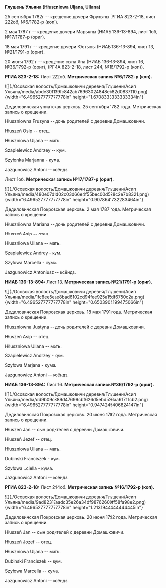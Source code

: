 **Глушень Ульяна (Hłuszniowa Uljana, Ullana)**

25 сентября 1782г -- крещение дочери Фрузыны (РГИА 823-2-18, лист 222об,
№6/1782-р (коп)).

2 мая 1787 г -- крещение дочери Марьяны (НИАБ 136-13-894, лист 1об,
№17/1787-р (ориг).

18 мая 1791 г -- крещение дочери Юстыны (НИАБ 136-13-894, лист 13,
№21/1791-р (ориг).

20 июня 1792 г -- крещение сына Яна (НИАБ 136-13-894, лист 16,
№36/1792-р (ориг), (РГИА 823-2-18, лист 244, №16/1792-р (коп)).

**РГИА 823-2-18:** Лист 222об. **Метрическая запись №6/1782-р (коп).**

![](./Осовская волость/Домашковичи деревня/Глушени/Асип Ульяна/media/abde30f139fc842ab76963024848eb82d0837110.png){width="6.496527777777778in"
height="1.6708333333333334in"}

Дедиловичская униатская церковь. 25 сентября 1782 года. Метрическая
запись о крещении.

Hłuszniowna Fruzyna -- дочь родителей с деревни Домашковичи.

Hłuszeń Osip -- отец.

Hłuszniowa Uljana -- мать.

Szapielewicz Andrzey -- кум.

Szyłonka Marjanna - кума.

Jazgunowicz Antoni -- ксёндз.

Лист 1об. **Метрическая запись №17/1787-р (ориг).**

![](./Осовская волость/Домашковичи деревня/Глушени/Асип Ульяна/media/480e07d1d02c03d66e4f55bec00d528c2e7b8321.png){width="6.496527777777778in"
height="0.9078641732283464in"}

Дедиловичская Покровская церковь. 2 мая 1787 года. Метрическая запись о
крещении.

Hłuszńiowna Mariana -- дочь родителей с деревни Домашковичи.

Hłuszeń Asip -- отец.

Hłuszńiowa Ullana -- мать.

Szapialewicz Andrey - кум.

Szyłowa Marcella - кума.

Jazgunowicz Antoniusz -- ксёндз.

**НИАБ 136-13-894:** Лист 13. **Метрическая запись №21/1791-р (ориг).**

![](./Осовская волость/Домашковичи деревня/Глушени/Асип Ульяна/media/1fc8ee5eae8bad6102cd94fee925a15df6750c2a.png){width="6.496527777777778in"
height="0.6503904199475066in"}

Дедиловичская Покровская церковь. 18 мая 1791 года. Метрическая запись о
крещении.

Hłuszniowna Justyna -- дочь родителей с деревни Домашковичи.

Hłuszeń Asip -- отец.

Hłluszniowa Ullana -- мать.

Szapielewicz Andrzey - кум.

Szyłowa Marjana - кума.

Jazgunowicz Antoni -- ксёндз.

**НИАБ 136-13-894:** Лист 16. **Метрическая запись №36/1792-р (ориг).**

![](./Осовская волость/Домашковичи деревня/Глушени/Асип Ульяна/media/dd9b09c389d47699cbf626d5ebd526aa61711cb2.png){width="6.496527777777778in"
height="0.9474245406824147in"}

Дедиловичская Покровская церковь. 20 июня 1792 года. Метрическая запись
о крещении.

Hłuszeń Jan -- сын родителей с деревни Домашковичи.

Hłuszeń Jezef -- отец.

Hłuszniowa Ullana -- мать.

Dubinski Franciszek - кум.

Szyłowa ..ciella - кума.

Jazgunowicz Antoni -- ксёндз.

**РГИА 823-2-18:** Лист 244об. **Метрическая запись №16/1792-р (коп).**

![](./Осовская волость/Домашковичи деревня/Глушени/Асип Ульяна/media/9ad82317aadc35e26a34df98762600ff58fa98e2.png){width="6.496527777777778in"
height="1.2131944444444445in"}

Дедиловичская Покровская церковь. 20 июня 1792 года. Метрическая запись
о крещении.

Hłuszeń Jan -- сын родителей с деревни Домашковичи.

Hłuszeń Jozef -- отец.

Hłuszniowa Uljana -- мать.

Dubinski Franciszek -- кум.

Szyłowa Marcella -- кума.

Jazgunowicz Antoni -- ксёндз.
